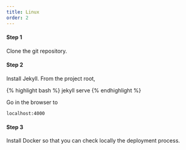 ```yaml
---
title: Linux
order: 2
---
```


#### Step 1

Clone the git repository.

#### Step 2

Install Jekyll. From the project root,

{% highlight bash %}
jekyll serve
{% endhighlight %}

Go in the browser to 

```
localhost:4000
```

#### Step 3 

Install Docker so that you can check locally the deployment process.
